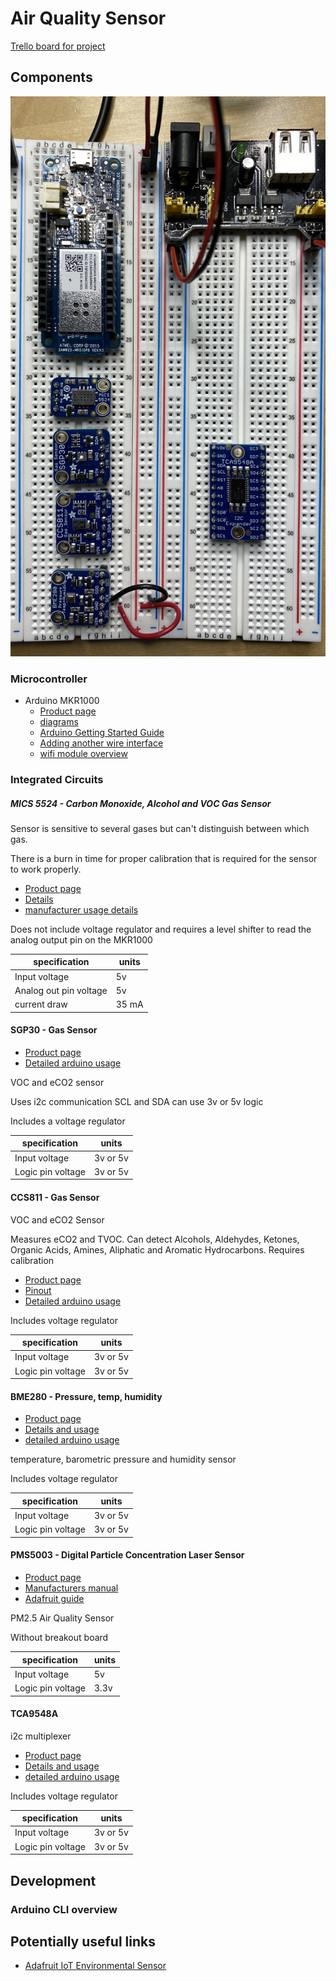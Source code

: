 # Air Quality Sensor

[Trello board for project](https://trello.com/b/QzJ9ahUh/air-quality-sensor)


## Components

![](assets/IMG_1112.jpg)

### Microcontroller

* Arduino MKR1000
  * [Product page](https://store.arduino.cc/usa/arduino-mkr1000)
  * [diagrams](https://content.arduino.cc/assets/Pinout-MKR1000_latest.pdf)
  * [Arduino Getting Started Guide](https://www.arduino.cc/en/Guide/MKR1000/)
  * [Adding another wire interface](https://www.arduino.cc/en/Tutorial/SamdSercom/#create-a-new-wire-instance)
  * [wifi module overview](https://www.arduino.cc/en/Reference/WiFi101)


### Integrated Circuits

##### MICS 5524 - Carbon Monoxide, Alcohol and VOC Gas Sensor

Sensor is sensitive to several gases but can't distinguish between which gas.

There is a burn in time for proper calibration that is required for the sensor
to work properly.


  * [Product page](https://www.adafruit.com/product/3199)
  * [Details](https://learn.adafruit.com/adafruit-mics5524-gas-sensor-breakout)
  * [manufacturer usage details](https://www.sgxsensortech.com/content/uploads/2014/08/AN-0172-SGX-Metal-Oxide-Gas-Sensors-V1.pdf)

Does not include voltage regulator and requires a level shifter to read the analog output pin on the MKR1000


| specification | units |
| ----- | ---- |
| Input voltage  | 5v |
| Analog out pin voltage | 5v |
| current draw | 35 mA |

    
#### SGP30 - Gas Sensor

  * [Product page](https://www.adafruit.com/product/3709)
  * [Detailed arduino usage](https://learn.adafruit.com/adafruit-sgp30-gas-tvoc-eco2-mox-sensor/arduino-code)
  
VOC and eCO2 sensor

Uses i2c communication SCL and SDA can use 3v or 5v logic

Includes a voltage regulator

| specification | units |
| ----- | ---- |
| Input voltage  | 3v or 5v |
| Logic pin voltage | 3v or 5v |


#### CCS811 - Gas Sensor

VOC and eCO2 Sensor

Measures eCO2 and TVOC. Can detect Alcohols, Aldehydes, Ketones, Organic Acids, Amines, Aliphatic and Aromatic Hydrocarbons.
Requires calibration

  * [Product page](https://www.adafruit.com/product/3566)
  * [Pinout](https://www.adafruit.com/product/3566)
  * [Detailed arduino usage](https://learn.adafruit.com/adafruit-ccs811-air-quality-sensor/arduino-wiring-test)
    
Includes voltage regulator

| specification | units |
| ----- | ---- |
| Input voltage  | 3v or 5v |
| Logic pin voltage | 3v or 5v |

  
#### BME280 - Pressure, temp, humidity
  * [Product page](https://www.adafruit.com/product/2652)
  * [Details and usage](https://learn.adafruit.com/adafruit-bme280-humidity-barometric-pressure-temperature-sensor-breakout/pinouts)
  * [detailed arduino usage](https://learn.adafruit.com/adafruit-tca9548a-1-to-8-i2c-multiplexer-breakout/wiring-and-test)
  
 temperature, barometric pressure and humidity sensor 

Includes voltage regulator

| specification | units |
| ----- | ---- |
| Input voltage  | 3v or 5v |
| Logic pin voltage | 3v or 5v |

#### PMS5003 - Digital Particle Concentration Laser Sensor

  * [Product page](https://www.adafruit.com/product/3686)
  * [Manufacturers manual](https://cdn-shop.adafruit.com/product-files/3686/plantower-pms5003-manual_v2-3.pdf)
  * [Adafruit guide](https://learn.adafruit.com/pm25-air-quality-sensor)
  
PM2.5 Air Quality Sensor

Without breakout board

| specification | units |
| ----- | ---- |
| Input voltage  | 5v |
| Logic pin voltage | 3.3v |


#### TCA9548A

i2c multiplexer

  * [Product page](https://www.adafruit.com/product/2717)
  * [Details and usage](https://learn.adafruit.com/adafruit-tca9548a-1-to-8-i2c-multiplexer-breakout/overview)
  * [detailed arduino usage](https://learn.adafruit.com/adafruit-tca9548a-1-to-8-i2c-multiplexer-breakout/wiring-and-test)

Includes voltage regulator


| specification | units |
| ----- | ---- |
| Input voltage  | 3v or 5v |
| Logic pin voltage | 3v or 5v |



## Development

### Arduino CLI overview





## Potentially useful links

* [Adafruit IoT Environmental Sensor](https://learn.adafruit.com/remote-iot-environmental-sensor)
